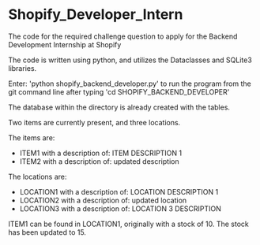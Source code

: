 # Shopify_Developer_Intern
The code for the required challenge question to apply for the Backend Development Internship at Shopify

The code is written using python, and utilizes the Dataclasses and SQLite3 libraries.

Enter: 'python shopify_backend_developer.py' to run the program from the git command line after typing 'cd SHOPIFY_BACKEND_DEVELOPER'

The database within the directory is already created with the tables.

Two items are currently present, and three locations.

The items are:
  - ITEM1 with a description of: ITEM DESCRIPTION 1
  - ITEM2 with a description of: updated description

The locations are:
  - LOCATION1 with a description of: LOCATION DESCRIPTION 1
  - LOCATION2 with a description of: updated location
  - LOCATION3 with a description of: LOCATION 3 DESCRIPTION

ITEM1 can be found in LOCATION1, originally with a stock of 10.
The stock has been updated to 15.